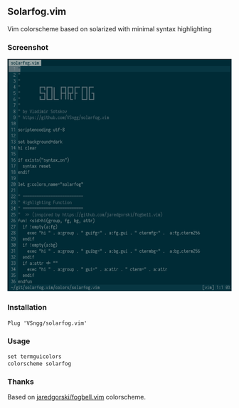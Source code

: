 ## Solarfog.vim

Vim colorscheme based on solarized with minimal syntax highlighting

### Screenshot

![solarfog.vim](./screenshot.png)

### Installation

    Plug 'VSngg/solarfog.vim'
    
### Usage

    set termguicolors
    colorscheme solarfog

### Thanks

Based on [jaredgorski/fogbell.vim](https://github.com/jaredgorski/fogbell.vim)
colorscheme.
